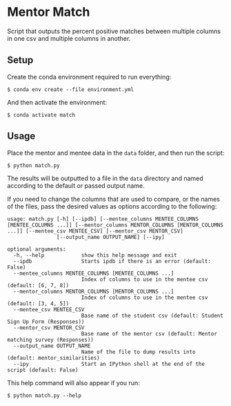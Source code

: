 # Mentor Match

Script that outputs the percent positive matches between multiple columns
in one csv and multiple columns in another.

## Setup

Create the conda environment required to run everything:

	$ conda env create --file environment.yml
	
And then activate the environment:

	$ conda activate match
	
## Usage

Place the mentor and mentee data in the `data` folder, and then run the script:

	$ python match.py
	
The results will be outputted to a file in the `data` directory and named 
according to the default or passed output name.
	
If you need to change the columns that are used to compare, or the names of the
files, pass the desired values as options according to the following:

```
usage: match.py [-h] [--ipdb] [--mentee_columns MENTEE_COLUMNS [MENTEE_COLUMNS ...]] [--mentor_columns MENTOR_COLUMNS [MENTOR_COLUMNS ...]] [--mentee_csv MENTEE_CSV] [--mentor_csv MENTOR_CSV]
                [--output_name OUTPUT_NAME] [--ipy]

optional arguments:
  -h, --help            show this help message and exit
  --ipdb                Starts ipdb if there is an error (default: False)
  --mentee_columns MENTEE_COLUMNS [MENTEE_COLUMNS ...]
                        Index of columns to use in the mentee csv (default: [6, 7, 8])
  --mentor_columns MENTOR_COLUMNS [MENTOR_COLUMNS ...]
                        Index of columns to use in the mentee csv (default: [3, 4, 5])
  --mentee_csv MENTEE_CSV
                        Base name of the student csv (default: Student Sign Up Form (Responses))
  --mentor_csv MENTOR_CSV
                        Base name of the mentor csv (default: Mentor matching survey (Responses))
  --output_name OUTPUT_NAME
                        Name of the file to dump results into (default: mentor_similarities)
  --ipy                 Start an IPython shell at the end of the script (default: False)
```

This help command will also appear if you run:

	$ python match.py --help
